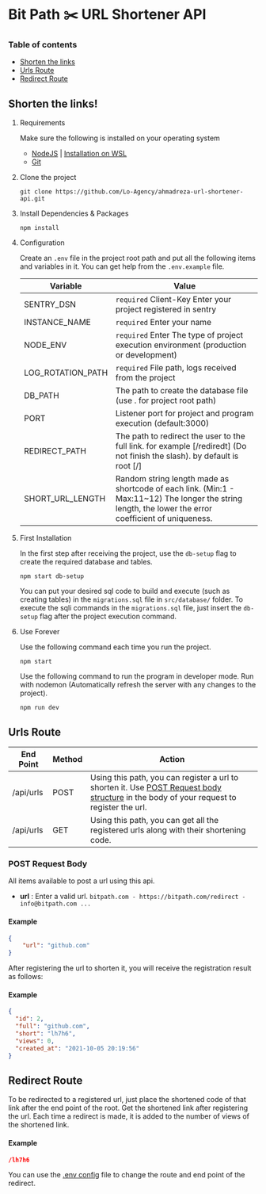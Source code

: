 # Bit Path :scissors: URL Shortener API 

### Table of contents
- [Shorten the links](#shorten-the-links)
- [Urls Route](#urls-route)
- [Redirect Route](#redirect-route)

## Shorten the links!
1. Requirements

    Make sure the following is installed on your operating system
   * [NodeJS](https://nodejs.org/) | [Installation on WSL](https://docs.microsoft.com/en-us/windows/dev-environment/javascript/nodejs-on-wsl)
   * [Git](https://git-scm.com/)

2. Clone the project
    ```
    git clone https://github.com/Lo-Agency/ahmadreza-url-shortener-api.git
    ```

3. Install Dependencies & Packages
    ```
    npm install
    ```
4. <div id='configuration'>Configuration</div>

    Create an `.env` file in the project root path and put all the following items and variables in it. You can get help from the `.env.example` file.
   
    Variable | Value
    -|-
    SENTRY_DSN | `required` Client-Key Enter your project registered in sentry
    INSTANCE_NAME | `required` Enter your name
    NODE_ENV | `required` Enter The type of project execution environment (production or development)
    LOG_ROTATION_PATH | `required` File path, logs received from the project
    DB_PATH | The path to create the database file (use . for project root path)
    PORT | Listener port for project and program execution (default:3000)
    REDIRECT_PATH | The path to redirect the user to the full link. for example [/rediredt] (Do not finish the slash). by default is root [/]
    SHORT_URL_LENGTH | Random string length made as shortcode of each link. (Min:1 - Max:11~12) The longer the string length, the lower the error coefficient of uniqueness.

5. First Installation

    In the first step after receiving the project, use the `db-setup` flag to   create the required database and tables.
    ```
    npm start db-setup
    ```
    You can put your desired sql code to build and execute (such as creating    tables) in the `migrations.sql` file in `src/database/` folder. To execute     the sqli commands in the `migrations.sql` file, just insert the `db-setup`  flag after the project execution command.

6. Use Forever

    Use the following command each time you run the project.
    ```
    npm start
    ```
    Use the following command to run the program in developer mode. Run with nodemon (Automatically refresh the server with any changes to the project).
    ```
    npm run dev
    ```

## Urls Route
|End Point|Method|Action|
|-|-|-|
/api/urls|POST|Using this path, you can register a url to shorten it. Use [POST Request body structure](#post-request-body) in the body of your request to register the url.
/api/urls|GET|Using this path, you can get all the registered urls along with their shortening code.

### POST Request Body
All items available to post a url using this api.
- **url** : Enter a valid url. `bitpath.com - https://bitpath.com/redirect - info@bitpath.com ...`

#### Example
```json
{
    "url": "github.com"
}
```
After registering the url to shorten it, you will receive the registration result as follows:
#### Example
```json
{
  "id": 2,
  "full": "github.com",
  "short": "lh7h6",
  "views": 0,
  "created_at": "2021-10-05 20:19:56"
}
```
## Redirect Route
To be redirected to a registered url, just place the shortened code of that link after the end point of the root. Get the shortened link after registering the url.
Each time a redirect is made, it is added to the number of views of the shortened link.
#### Example
```json
/lh7h6
```
You can use the [.env config](#configuration) file to change the route and end point of the redirect.
